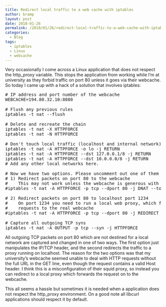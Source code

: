 ```yaml
---
title: Redirect local traffic to a web cache with iptables
author: bramp
layout: post
date: 2010-01-26
permalink: /2010/01/26/redirect-local-traffic-to-a-web-cache-with-iptables/
categories:
  - Blog
tags:
  - iptables
  - Linux
  - webcache
---
```

Very occasionally I come across a Linux application that does not respect the http_proxy variable. This stops the application from working while I&#8217;m at university as they forbid traffic on port 80 unless it goes via their webcache. So today I came up with a hack of a solution that involves iptables:

<pre># IP address and port number of the webcache
WEBCACHE=194.80.32.10:8080

# Flush any previous rules
iptables -t nat --flush

# Delete and recreate the chain
iptables -t nat -X HTTPFORCE
iptables -t nat -N HTTPFORCE

# Don't touch local traffic (localhost and internal network)
iptables -t nat -A HTTPFORCE -o lo -j RETURN
iptables -t nat -A HTTPFORCE --dst 127.0.0.1/8 -j RETURN
iptables -t nat -A HTTPFORCE --dst 10.0.0.0/8 -j RETURN
# Add any other local networks here.

# Now we have two options. Please uncomment out one of them
# 1) Redirect packets on port 80 to the webcache
#    This may not work unless the webcache is generous with its input
#iptables -t nat -A HTTPFORCE -p tcp --dport 80 -j DNAT --to $WEBCACHE

# 2) Redirect packets on port 80 to localhost port 1234
#    On port 1234 you need to run a local web proxy, which forwards 
#    requests to the real webcache
#iptables -t nat -A HTTPFORCE -p tcp --dport 80 -j REDIRECT --to-port 1234

# Capture all outgoing TCP syns
iptables -t nat -A OUTPUT -p tcp --syn -j HTTPFORCE
</pre>

All outgoing TCP packets on port 80 which are not destined for a local network are captured and changed in one of two ways. The first option just manipulates the IP/TCP header, and the second redirects the traffic to a proxy running on localhost. The reason for the two options was that my university&#8217;s webcache seemed unable to deal with HTTP requests without the full URL in the GET line, even though the request contains a valid Host header. I think this is a misconfiguration of their squid proxy, so instead you can redirect to a local proxy which forwards the request on to the webcache.

This all seems a hassle but sometimes it is needed when a application does not respect the http_proxy environment. On a good note all libcurl applications should respect it by default.